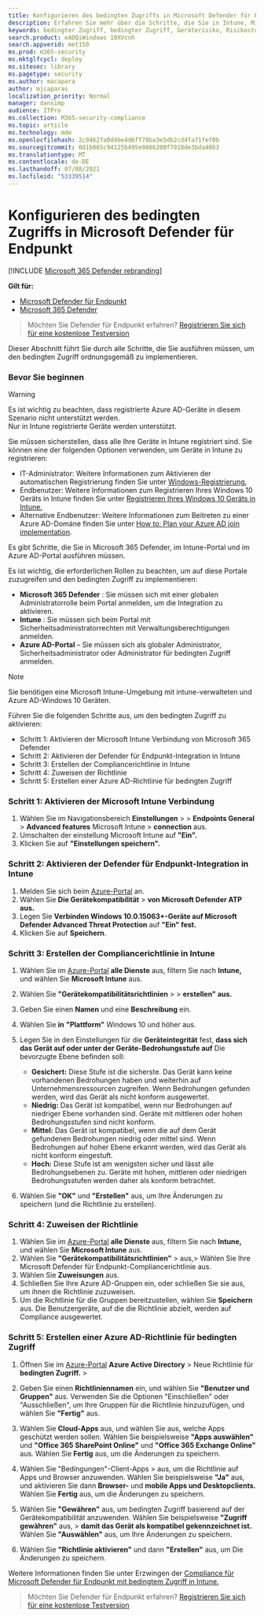 ```yaml
---
title: Konfigurieren des bedingten Zugriffs in Microsoft Defender für Endpunkt
description: Erfahren Sie mehr über die Schritte, die Sie in Intune, Microsoft 365 Defender und Azure ausführen müssen, um bedingten Zugriff zu implementieren.
keywords: bedingter Zugriff, bedingter Zugriff, Geräterisiko, Risikostufe, Integration, Intune-Integration
search.product: eADQiWindows 10XVcnh
search.appverid: met150
ms.prod: m365-security
ms.mktglfcycl: deploy
ms.sitesec: library
ms.pagetype: security
ms.author: macapara
author: mjcaparas
localization_priority: Normal
manager: dansimp
audience: ITPro
ms.collection: M365-security-compliance
ms.topic: article
ms.technology: mde
ms.openlocfilehash: 2c9462fa0d4be4d6ff78ba3e5db2cd4fa71fef0b
ms.sourcegitcommit: 0d1b065c94125b495e9886200f7918de3bda40b3
ms.translationtype: MT
ms.contentlocale: de-DE
ms.lasthandoff: 07/08/2021
ms.locfileid: "53339514"
---
```

# <a name="configure-conditional-access-in-microsoft-defender-for-endpoint"></a>Konfigurieren des bedingten Zugriffs in Microsoft Defender für Endpunkt

[!INCLUDE [Microsoft 365 Defender rebranding](../../includes/microsoft-defender.md)]

**Gilt für:**
- [Microsoft Defender für Endpunkt](https://go.microsoft.com/fwlink/p/?linkid=2154037)
- [Microsoft 365 Defender](https://go.microsoft.com/fwlink/?linkid=2118804)

>Möchten Sie Defender für Endpunkt erfahren? [Registrieren Sie sich für eine kostenlose Testversion](https://www.microsoft.com/microsoft-365/windows/microsoft-defender-atp?ocid=docs-wdatp-assignaccess-abovefoldlink)

Dieser Abschnitt führt Sie durch alle Schritte, die Sie ausführen müssen, um den bedingten Zugriff ordnungsgemäß zu implementieren.

### <a name="before-you-begin"></a>Bevor Sie beginnen
>[!WARNING]
>Es ist wichtig zu beachten, dass registrierte Azure AD-Geräte in diesem Szenario nicht unterstützt werden.</br>
>Nur in Intune registrierte Geräte werden unterstützt.


Sie müssen sicherstellen, dass alle Ihre Geräte in Intune registriert sind. Sie können eine der folgenden Optionen verwenden, um Geräte in Intune zu registrieren:


- IT-Administrator: Weitere Informationen zum Aktivieren der automatischen Registrierung finden Sie unter [Windows-Registrierung.](/intune/windows-enroll#enable-windows-10-automatic-enrollment)
- Endbenutzer: Weitere Informationen zum Registrieren Ihres Windows 10 Geräts in Intune finden Sie unter [Registrieren Ihres Windows 10 Geräts in Intune.](/intune/quickstart-enroll-windows-device)
- Alternative Endbenutzer: Weitere Informationen zum Beitreten zu einer Azure AD-Domäne finden Sie unter [How to: Plan your Azure AD join implementation](/azure/active-directory/devices/azureadjoin-plan).



Es gibt Schritte, die Sie in Microsoft 365 Defender, im Intune-Portal und im Azure AD-Portal ausführen müssen.

Es ist wichtig, die erforderlichen Rollen zu beachten, um auf diese Portale zuzugreifen und den bedingten Zugriff zu implementieren:
- **Microsoft 365 Defender** : Sie müssen sich mit einer globalen Administratorrolle beim Portal anmelden, um die Integration zu aktivieren.
- **Intune** : Sie müssen sich beim Portal mit Sicherheitsadministratorrechten mit Verwaltungsberechtigungen anmelden. 
- **Azure AD-Portal** – Sie müssen sich als globaler Administrator, Sicherheitsadministrator oder Administrator für bedingten Zugriff anmelden.


> [!NOTE]
> Sie benötigen eine Microsoft Intune-Umgebung mit intune-verwalteten und Azure AD-Windows 10 Geräten.

Führen Sie die folgenden Schritte aus, um den bedingten Zugriff zu aktivieren:
- Schritt 1: Aktivieren der Microsoft Intune Verbindung von Microsoft 365 Defender
- Schritt 2: Aktivieren der Defender für Endpunkt-Integration in Intune
- Schritt 3: Erstellen der Compliancerichtlinie in Intune
- Schritt 4: Zuweisen der Richtlinie 
- Schritt 5: Erstellen einer Azure AD-Richtlinie für bedingten Zugriff


### <a name="step-1-turn-on-the-microsoft-intune-connection"></a>Schritt 1: Aktivieren der Microsoft Intune Verbindung
1. Wählen Sie im Navigationsbereich **Einstellungen**  >    >  **Endpoints General**  >  **Advanced features** Microsoft Intune  >  **connection** aus.
2. Umschalten der einstellung Microsoft Intune auf **"Ein".**
3. Klicken Sie auf **"Einstellungen speichern".**


### <a name="step-2-turn-on-the-defender-for-endpoint-integration-in-intune"></a>Schritt 2: Aktivieren der Defender für Endpunkt-Integration in Intune
1. Melden Sie sich beim [Azure-Portal](https://portal.azure.com) an.
2. Wählen Sie **Die Gerätekompatibilität**  >  **von Microsoft Defender ATP aus.**
3. Legen Sie **Verbinden Windows 10.0.15063+-Geräte auf Microsoft Defender Advanced Threat Protection** auf **"Ein" fest.**
4. Klicken Sie auf **Speichern**.


### <a name="step-3-create-the-compliance-policy-in-intune"></a>Schritt 3: Erstellen der Compliancerichtlinie in Intune
1. Wählen Sie im [Azure-Portal](https://portal.azure.com) **alle Dienste** aus, filtern Sie nach **Intune,** und wählen Sie **Microsoft Intune** aus.
2. Wählen Sie **"Gerätekompatibilitätsrichtlinien**  >    >  **erstellen" aus.**
3. Geben Sie einen **Namen** und eine **Beschreibung** ein.
4. Wählen Sie **in** **"Plattform"** Windows 10 und höher aus.
5. Legen Sie in den Einstellungen für die **Geräteintegrität** fest, **dass sich das Gerät auf oder unter der Geräte-Bedrohungsstufe auf** Die bevorzugte Ebene befinden soll:

   - **Gesichert:** Diese Stufe ist die sicherste. Das Gerät kann keine vorhandenen Bedrohungen haben und weiterhin auf Unternehmensressourcen zugreifen. Wenn Bedrohungen gefunden werden, wird das Gerät als nicht konform ausgewertet.
   - **Niedrig:** Das Gerät ist kompatibel, wenn nur Bedrohungen auf niedriger Ebene vorhanden sind. Geräte mit mittleren oder hohen Bedrohungsstufen sind nicht konform.
   - **Mittel:** Das Gerät ist kompatibel, wenn die auf dem Gerät gefundenen Bedrohungen niedrig oder mittel sind. Wenn Bedrohungen auf hoher Ebene erkannt werden, wird das Gerät als nicht konform eingestuft.
   - **Hoch:** Diese Stufe ist am wenigsten sicher und lässt alle Bedrohungsebenen zu. Geräte mit hohen, mittleren oder niedrigen Bedrohungsstufen werden daher als konform betrachtet.

6. Wählen Sie **"OK"** und **"Erstellen"** aus, um Ihre Änderungen zu speichern (und die Richtlinie zu erstellen).

### <a name="step-4-assign-the-policy"></a>Schritt 4: Zuweisen der Richtlinie
1. Wählen Sie im [Azure-Portal](https://portal.azure.com) **alle Dienste** aus, filtern Sie nach **Intune,** und wählen Sie **Microsoft Intune** aus.
2. Wählen Sie **"Gerätekompatibilitätsrichtlinien"**  >   aus,> Wählen Sie Ihre Microsoft Defender für Endpunkt-Compliancerichtlinie aus.
3. Wählen Sie **Zuweisungen** aus.
4. Schließen Sie Ihre Azure AD-Gruppen ein, oder schließen Sie sie aus, um ihnen die Richtlinie zuzuweisen.
5. Um die Richtlinie für die Gruppen bereitzustellen, wählen Sie **Speichern** aus. Die Benutzergeräte, auf die die Richtlinie abzielt, werden auf Compliance ausgewertet.

### <a name="step-5-create-an-azure-ad-conditional-access-policy"></a>Schritt 5: Erstellen einer Azure AD-Richtlinie für bedingten Zugriff
1. Öffnen Sie im [Azure-Portal](https://portal.azure.com) **Azure Active Directory**  >  Neue Richtlinie für **bedingten Zugriff.**  >  
2. Geben Sie einen **Richtliniennamen** ein, und wählen Sie **"Benutzer und Gruppen"** aus. Verwenden Sie die Optionen "Einschließen" oder "Ausschließen", um Ihre Gruppen für die Richtlinie hinzuzufügen, und wählen Sie **"Fertig"** aus.
3. Wählen Sie **Cloud-Apps** aus, und wählen Sie aus, welche Apps geschützt werden sollen. Wählen Sie beispielsweise **"Apps auswählen"** und **"Office 365 SharePoint Online"** und **"Office 365 Exchange Online"** aus. Wählen Sie **Fertig** aus, um die Änderungen zu speichern.

4. Wählen Sie "Bedingungen"-Client-Apps  >   aus, um die Richtlinie auf Apps und Browser anzuwenden. Wählen Sie beispielsweise **"Ja"** aus, und aktivieren Sie dann **Browser-** und **mobile Apps und Desktopclients.** Wählen Sie **Fertig** aus, um die Änderungen zu speichern.

5. Wählen Sie **"Gewähren"** aus, um bedingten Zugriff basierend auf der Gerätekompatibilität anzuwenden. Wählen Sie beispielsweise **"Zugriff gewähren"** aus,  >  **damit das Gerät als kompatibel gekennzeichnet ist.** Wählen Sie **"Auswählen"** aus, um Ihre Änderungen zu speichern.

6. Wählen Sie **"Richtlinie aktivieren"** und dann **"Erstellen"** aus, um Die Änderungen zu speichern.

Weitere Informationen finden Sie unter Erzwingen der [Compliance für Microsoft Defender für Endpunkt mit bedingtem Zugriff in Intune.](/intune/advanced-threat-protection)

>Möchten Sie Defender für Endpunkt erfahren? [Registrieren Sie sich für eine kostenlose Testversion](https://www.microsoft.com/microsoft-365/windows/microsoft-defender-atp?ocid=docs-wdatp-conditionalaccess-belowfoldlink)
